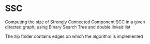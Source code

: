 # SSC
Computing the size of Strongly Connected Component SCC in a given directed graph, using Binary Search Tree and double linked list


The zip folder contains edges on which the algorithm is implemented
